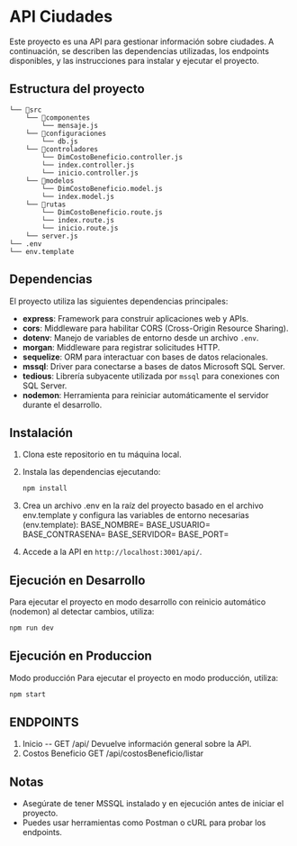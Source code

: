 # API Ciudades

Este proyecto es una API para gestionar información sobre ciudades. A continuación, se describen las dependencias utilizadas, los endpoints disponibles, y las instrucciones para instalar y ejecutar el proyecto.
## Estructura del proyecto
```
└── 📁src
    └── 📁componentes
        └── mensaje.js
    └── 📁configuraciones
        └── db.js
    └── 📁controladores
        └── DimCostoBeneficio.controller.js
        └── index.controller.js
        └── inicio.controller.js
    └── 📁modelos
        └── DimCostoBeneficio.model.js
        └── index.model.js
    └── 📁rutas
        └── DimCostoBeneficio.route.js
        └── index.route.js
        └── inicio.route.js
    └── server.js
└── .env
└── env.template
```
## Dependencias

El proyecto utiliza las siguientes dependencias principales:

- **express**: Framework para construir aplicaciones web y APIs.
- **cors**: Middleware para habilitar CORS (Cross-Origin Resource Sharing).
- **dotenv**: Manejo de variables de entorno desde un archivo `.env`.
- **morgan**: Middleware para registrar solicitudes HTTP.
- **sequelize**: ORM para interactuar con bases de datos relacionales.
- **mssql**: Driver para conectarse a bases de datos Microsoft SQL Server.
- **tedious**: Librería subyacente utilizada por `mssql` para conexiones con SQL Server.
- **nodemon**: Herramienta para reiniciar automáticamente el servidor durante el desarrollo.

## Instalación

1. Clona este repositorio en tu máquina local.
2. Instala las dependencias ejecutando:

   ```bash
   npm install

3. Crea un archivo .env en la raíz del proyecto basado en el archivo env.template y configura las variables de entorno necesarias (env.template):
BASE_NOMBRE=
BASE_USUARIO=
BASE_CONTRASENA=
BASE_SERVIDOR=
BASE_PORT=

4. Accede a la API en `http://localhost:3001/api/`.

## Ejecución en Desarrollo

Para ejecutar el proyecto en modo desarrollo con reinicio automático (nodemon) al detectar cambios, utiliza:
```bash
npm run dev
```
## Ejecución en Produccion
Modo producción
Para ejecutar el proyecto en modo producción, utiliza:
```bash
npm start
```

## ENDPOINTS
1. Inicio
-- GET /api/
Devuelve información general sobre la API.
2. Costos Beneficio
GET /api/costosBeneficio/listar


## Notas

- Asegúrate de tener MSSQL instalado y en ejecución antes de iniciar el proyecto.
- Puedes usar herramientas como Postman o cURL para probar los endpoints.

